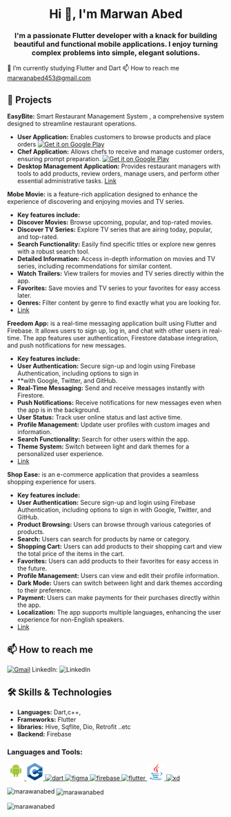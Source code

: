 

<h1 align="center">Hi 👋, I'm Marwan Abed</h1>
<h3 align="center">I'm a passionate Flutter developer with a knack for building beautiful and functional mobile applications. I enjoy turning complex problems into simple, elegant solutions.</h3>


🌱 I’m currently studying Flutter and Dart
📫 How to reach me marwanabed453@gmail.com

## 🚀 Projects

**EasyBite:**  Smart Restaurant Management System , a comprehensive system designed to streamline restaurant operations.
* **User Application:** Enables customers to browse products and place orders
  [<img src="https://play.google.com/intl/en_us/badges/images/generic/en_badge_web_generic.png" alt="Get it on Google Play" width="100" />](https://play.google.com/store/apps/details?id=com.easy.bite)
* **Chef Application:** Allows chefs to receive and manage customer orders, ensuring prompt preparation.
  [<img src="https://play.google.com/intl/en_us/badges/images/generic/en_badge_web_generic.png" alt="Get it on Google Play" width="100" />](https://play.google.com/store/apps/details?id=com.easybite.chief)
* **Desktop Management Application:** Provides restaurant managers with tools to add products, review orders, manage users, and perform other essential administrative tasks. [Link](https://github.com/MarawanAbed/Admin_Panel_Easy_Bite)

  
**Mobe Movie:** is a feature-rich application designed to enhance the experience of discovering and enjoying 
movies and TV series. 
* **Key features include:**
* **Discover Movies:** Browse upcoming, popular, and top-rated movies.
* **Discover TV Series:** Explore TV series that are airing today, popular, and top-rated.
* **Search Functionality:** Easily find specific titles or explore new genres with a robust search tool.
* **Detailed Information:** Access in-depth information on movies and TV series, including recommendations 
for similar content.
* **Watch Trailers:** View trailers for movies and TV series directly within the app.
* **Favorites:** Save movies and TV series to your favorites for easy access later.
* **Genres:** Filter content by genre to find exactly what you are looking for.
* [Link](https://github.com/MarawanAbed/Mobe-movie-app)


**Freedom App:** is a real-time messaging application built using Flutter and Firebase. It allows users to sign up, 
log in, and chat with other users in real-time. The app features user authentication, Firestore database 
integration, and push notifications for new messages.
* **Key features include:**
* **User Authentication:** Secure sign-up and login using Firebase Authentication, including options to sign in 
* **with Google, Twitter, and GitHub.
* **Real-Time Messaging:** Send and receive messages instantly with Firestore.
* **Push Notifications:** Receive notifications for new messages even when the app is in the background.
* **User Status:** Track user online status and last active time.
* **Profile Management:** Update user profiles with custom images and information.
* **Search Functionality:** Search for other users within the app.
* **Theme System:** Switch between light and dark themes for a personalized user experience.
* [Link](https://github.com/MarawanAbed/freedom)


**Shop Ease:** is an e-commerce application that provides a seamless shopping experience for users. 
* **Key features include:**
* **User Authentication:** Secure sign-up and login using Firebase Authentication, including options to sign in with Google, Twitter, and GitHub.
* **Product Browsing:** Users can browse through various categories of products.
* **Search:** Users can search for products by name or category.
* **Shopping Cart:** Users can add products to their shopping cart and view the total price of the items in the cart.
* **Favorites:** Users can add products to their favorites for easy access in the future.
* **Profile Management:** Users can view and edit their profile information.
* **Dark Mode:** Users can switch between light and dark themes according to their preference.
* **Payment:** Users can make payments for their purchases directly within the app.
* **Localization:** The app supports multiple languages, enhancing the user experience for non-English speakers.
* [Link](https://github.com/MarawanAbed/Shop_Ease)


## 📫 How to reach me
[<img src="https://ssl.gstatic.com/ui/v1/icons/mail/rfr/gmail.ico" alt="Gmail" width="16" />]()
LinkedIn: <img src="https://static.licdn.com/sc/h/al2o9zwlms7qzl1dkm7qyu5hy" alt="LinkedIn" width="16" />

## 🛠 Skills & Technologies
- **Languages:** Dart,c++,
- **Frameworks:** Flutter
- **libraries:** Hive, Sqflite, Dio, Retrofit ..etc
- **Backend:** Firebase

<h3 align="left">Languages and Tools:</h3>
<p align="left"> <a href="https://developer.android.com" target="_blank" rel="noreferrer"> <img src="https://raw.githubusercontent.com/devicons/devicon/master/icons/android/android-original-wordmark.svg" alt="android" width="40" height="40"/> </a> <a href="https://www.w3schools.com/cpp/" target="_blank" rel="noreferrer"> <img src="https://raw.githubusercontent.com/devicons/devicon/master/icons/cplusplus/cplusplus-original.svg" alt="cplusplus" width="40" height="40"/> </a> <a href="https://dart.dev" target="_blank" rel="noreferrer"> <img src="https://www.vectorlogo.zone/logos/dartlang/dartlang-icon.svg" alt="dart" width="40" height="40"/> </a> <a href="https://www.figma.com/" target="_blank" rel="noreferrer"> <img src="https://www.vectorlogo.zone/logos/figma/figma-icon.svg" alt="figma" width="40" height="40"/> </a> <a href="https://firebase.google.com/" target="_blank" rel="noreferrer"> <img src="https://www.vectorlogo.zone/logos/firebase/firebase-icon.svg" alt="firebase" width="40" height="40"/> </a> <a href="https://flutter.dev" target="_blank" rel="noreferrer"> <img src="https://www.vectorlogo.zone/logos/flutterio/flutterio-icon.svg" alt="flutter" width="40" height="40"/> </a> <a href="https://www.java.com" target="_blank" rel="noreferrer"> <img src="https://raw.githubusercontent.com/devicons/devicon/master/icons/java/java-original.svg" alt="java" width="40" height="40"/> </a> <a href="https://www.adobe.com/products/xd.html" target="_blank" rel="noreferrer"> <img src="https://cdn.worldvectorlogo.com/logos/adobe-xd.svg" alt="xd" width="40" height="40"/> </a> </p>

<p><img align="left" src="https://github-readme-stats.vercel.app/api/top-langs?username=marawanabed&show_icons=true&locale=en&layout=compact" alt="marawanabed" /></p>

<p>&nbsp;<img align="center" src="https://github-readme-stats.vercel.app/api?username=marawanabed&show_icons=true&locale=en" alt="marawanabed" /></p>

<p><img align="center" src="https://github-readme-streak-stats.herokuapp.com/?user=marawanabed&" alt="marawanabed" /></p>
